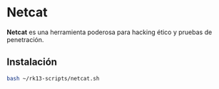 # Netcat

**Netcat** es una herramienta poderosa para hacking ético y pruebas de penetración.

## Instalación

```bash
bash ~/rk13-scripts/netcat.sh
```